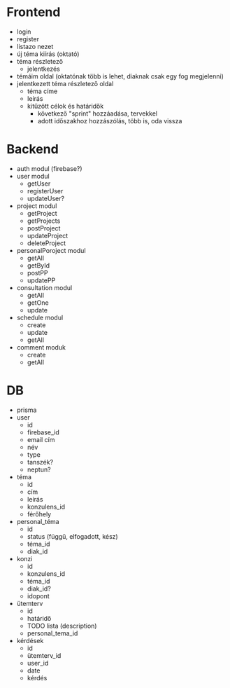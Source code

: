 # Frontend

- login
- register
- listazo nezet
- új téma kiírás (oktató)
- téma részletező
  - jelentkezés
- témáim oldal (oktatónak több is lehet, diaknak csak egy fog megjelenni)
- jelentkezett téma részletező oldal
  - téma címe
  - leírás
  - kitűzött célok és határidők
    - következő "sprint" hozzáadása, tervekkel
    - adott időszakhoz hozzászólás, több is, oda vissza

# Backend

- auth modul (firebase?)
- user modul
  - getUser
  - registerUser
  - updateUser?
- project modul
  - getProject
  - getProjects
  - postProject
  - updateProject
  - deleteProject
- personalPoroject modul
  - getAll
  - getById
  - postPP
  - updatePP
- consultation modul
  - getAll
  - getOne
  - update
- schedule modul
  - create
  - update
  - getAll
- comment moduk
  - create
  - getAll

# DB

- prisma
- user
  - id
  - firebase_id
  - email cím
  - név
  - type
  - tanszék?
  - neptun?
- téma
  - id
  - cím
  - leírás
  - konzulens_id
  - férőhely
- personal_téma
  - id
  - status (függű, elfogadott, kész)
  - téma_id
  - diak_id
- konzi
  - id
  - konzulens_id
  - téma_id
  - diak_id?
  - idopont
- ütemterv
  - id
  - határidő
  - TODO lista (description)
  - personal_tema_id
- kérdések
  - id
  - ütemterv_id
  - user_id
  - date
  - kérdés
